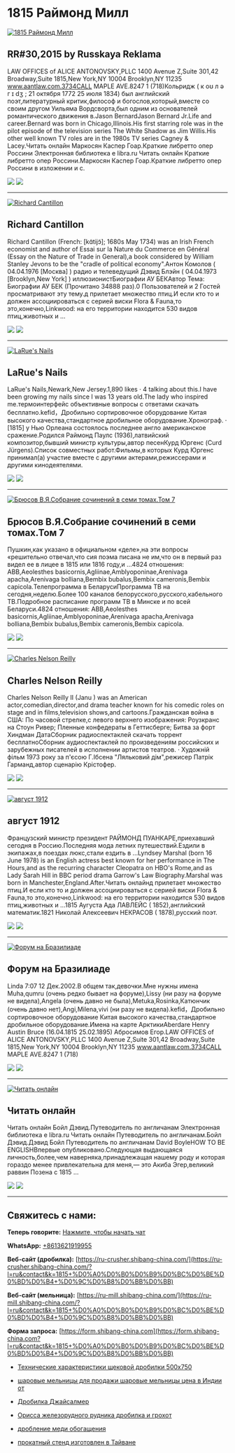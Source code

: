# 1815 Раймонд Милл

<a href="https://swt.shibang-china.com/?l=ru&img&k=1815+%D0%A0%D0%B0%D0%B9%D0%BC%D0%BE%D0%BD%D0%B4+%D0%9C%D0%B8%D0%BB%D0%BB" target="_blank">![1815 Раймонд Милл](http://static.shibang-china.com/all-800x300/1391.jpg)</a>

## RR#30,2015 by Russkaya Reklama
LAW OFFICES of ALICE ANTONOVSKY,PLLC 1400 Avenue Z,Suite 301,42 Broadway,Suite 1815,New York,NY 10004 Brooklyn,NY 11235 www.aantlaw.com.3734CALL MAPLE AVE.8247 1 (718)Кольридж ( к oʊ л ə г ɪ dʒ ; 21 октября 1772 25 июля 1834) был английский поэт,литературный критик,философ и богослов,который,вместе со своим другом Уильяма Вордсворта,был одним из основателей романтического движения в.Jason BernardJason Bernard Jr.Life and career.Bernard was born in Chicago,Illinois.His first starring role was in the pilot episode of the television series The White Shadow as Jim Willis.His other well known TV roles are in the 1980s TV series Cagney &amp; Lacey.Читать онлайн Маркосян Каспер Гоар.Краткие либретто опер Россини Электронная библиотека e libra.ru Читать онлайн Краткие либретто опер Россини.Маркосян Каспер Гоар.Краткие либретто опер Россини в изложении и с.


<a href="https://whatsapp.shibangsoft.com/WhatsApp.php" target="_blank" title="WhatsApp">![](http://static.shibang-china.com/icon/whatsapp.png)</a> <a href="https://swt.shibang-china.com/?l=ru&icon&k=1815+%D0%A0%D0%B0%D0%B9%D0%BC%D0%BE%D0%BD%D0%B4+%D0%9C%D0%B8%D0%BB%D0%BB" target="_blank">![](http://static.shibang-china.com/icon/chat-ru.png)</a>

---

<a href="https://swt.shibang-china.com/?l=ru&img&k=1815+%D0%A0%D0%B0%D0%B9%D0%BC%D0%BE%D0%BD%D0%B4+%D0%9C%D0%B8%D0%BB%D0%BB" target="_blank">![Richard Cantillon](http://static.shibang-china.com/all-800x300/70.jpg)</a>

## Richard Cantillon
Richard Cantillon (French: [kɑ̃tijɔ̃]; 1680s May 1734) was an Irish French economist and author of Essai sur la Nature du Commerce en G&#233;n&#233;ral (Essay on the Nature of Trade in General),a book considered by William Stanley Jevons to be the &quot;cradle of political economy&quot;.Антон Комолов ( 04.04.1976 [Москва] ) радио и телеведущий Дэвид Блэйн ( 04.04.1973 [Brooklyn,New York] ) иллюзионистБиографии АУ БЕКАвтор Тема: Биографии АУ БЕК (Прочитано 34888 раз).0 Пользователей и 2 Гостей просматривают эту тему.д прилетает множество птиц.И если кто то и должен ассоциироваться с серией виски Flora &amp; Fauna,то это,конечно,Linkwood: на его территории находится 530 видов птиц,животных и …


<a href="https://whatsapp.shibangsoft.com/WhatsApp.php" target="_blank" title="WhatsApp">![](http://static.shibang-china.com/icon/whatsapp.png)</a> <a href="https://swt.shibang-china.com/?l=ru&icon&k=1815+%D0%A0%D0%B0%D0%B9%D0%BC%D0%BE%D0%BD%D0%B4+%D0%9C%D0%B8%D0%BB%D0%BB" target="_blank">![](http://static.shibang-china.com/icon/chat-ru.png)</a>

---

<a href="https://swt.shibang-china.com/?l=ru&img&k=1815+%D0%A0%D0%B0%D0%B9%D0%BC%D0%BE%D0%BD%D0%B4+%D0%9C%D0%B8%D0%BB%D0%BB" target="_blank">![LaRue's Nails](http://static.shibang-china.com/all-800x300/1289.jpg)</a>

## LaRue's Nails
LaRue's Nails,Newark,New Jersey.1,890 likes &#183; 4 talking about this.I have been growing my nails since I was 13 years old.The lady who inspired me.термоинтерфейс объективные вопросы с ответами скачать бесплатно.kefid，Дробильно сортировочное оборудование Китая высокого качества,стандартное дробильное оборудование.Хронограф.&nbsp;&#0183;&#32;[1815] у Нью Орлеана состоялось последнее англо американское сражение.Родился Раймонд Паулс (1936),латвийский композитор,бывший министр культуры,автор песенКурд Юргенс (Curd J&#252;rgens).Список совместных работ.Фильмы,в которых Курд Юргенс принимал(а) участие вместе с другими актерами,режиссерами и другими кинодеятелями.


<a href="https://whatsapp.shibangsoft.com/WhatsApp.php" target="_blank" title="WhatsApp">![](http://static.shibang-china.com/icon/whatsapp.png)</a> <a href="https://swt.shibang-china.com/?l=ru&icon&k=1815+%D0%A0%D0%B0%D0%B9%D0%BC%D0%BE%D0%BD%D0%B4+%D0%9C%D0%B8%D0%BB%D0%BB" target="_blank">![](http://static.shibang-china.com/icon/chat-ru.png)</a>

---

<a href="https://swt.shibang-china.com/?l=ru&img&k=1815+%D0%A0%D0%B0%D0%B9%D0%BC%D0%BE%D0%BD%D0%B4+%D0%9C%D0%B8%D0%BB%D0%BB" target="_blank">![Брюсов В.Я.Собрание сочинений в семи томах.Том 7](http://static.shibang-china.com/all-800x300/1510.jpg)</a>

## Брюсов В.Я.Собрание сочинений в семи томах.Том 7
Пушкин,как указано в официальном &#171;деле&#187;,на эти вопросы &#171;решительно отвечал,что сия поэма писана не им,что он в первый раз видел ее в лицее в 1815 или 1816 году,и …4824 отношения: ABB,Aeolesthes basicornis,Agliinae,Amblyoponinae,Arenivaga apacha,Arenivaga bolliana,Bembix bubalus,Bembix cameronis,Bembix capicola.Телепрограмма в БеларусиПрограмма ТВ на сегодня,неделю.Более 100 каналов белорусского,русского,кабельного ТВ.Подробное расписание программ ТВ в Минске и по всей Беларуси.4824 отношения: ABB,Aeolesthes basicornis,Agliinae,Amblyoponinae,Arenivaga apacha,Arenivaga bolliana,Bembix bubalus,Bembix cameronis,Bembix capicola.


<a href="https://whatsapp.shibangsoft.com/WhatsApp.php" target="_blank" title="WhatsApp">![](http://static.shibang-china.com/icon/whatsapp.png)</a> <a href="https://swt.shibang-china.com/?l=ru&icon&k=1815+%D0%A0%D0%B0%D0%B9%D0%BC%D0%BE%D0%BD%D0%B4+%D0%9C%D0%B8%D0%BB%D0%BB" target="_blank">![](http://static.shibang-china.com/icon/chat-ru.png)</a>

---

<a href="https://swt.shibang-china.com/?l=ru&img&k=1815+%D0%A0%D0%B0%D0%B9%D0%BC%D0%BE%D0%BD%D0%B4+%D0%9C%D0%B8%D0%BB%D0%BB" target="_blank">![Charles Nelson Reilly](http://static.shibang-china.com/all-800x300/52.jpg)</a>

## Charles Nelson Reilly
Charles Nelson Reilly II (Janu ) was an American actor,comedian,director,and drama teacher known for his comedic roles on stage and in films,television shows,and cartoons.Гражданская война в США: По часовой стрелке,с левого верхнего изображения: Роузкранс на Стоун Ривер; Пленные конфедераты в Геттисберге; Битва за форт Хиндман ДатаСборник радиоспектаклей скачать торрент бесплатноСборник аудиоспектаклей по произведениям российских и зарубежных писателей в исполнении артистов театров.&nbsp;&#0183;&#32;Художній фільм 1973 року за п'єсою Г.Ібсена &quot;Ляльковий дім&quot;,режисер Патрік Гарманд,автор сценарію Крістофер.


<a href="https://whatsapp.shibangsoft.com/WhatsApp.php" target="_blank" title="WhatsApp">![](http://static.shibang-china.com/icon/whatsapp.png)</a> <a href="https://swt.shibang-china.com/?l=ru&icon&k=1815+%D0%A0%D0%B0%D0%B9%D0%BC%D0%BE%D0%BD%D0%B4+%D0%9C%D0%B8%D0%BB%D0%BB" target="_blank">![](http://static.shibang-china.com/icon/chat-ru.png)</a>

---

<a href="https://swt.shibang-china.com/?l=ru&img&k=1815+%D0%A0%D0%B0%D0%B9%D0%BC%D0%BE%D0%BD%D0%B4+%D0%9C%D0%B8%D0%BB%D0%BB" target="_blank">![август 1912](http://static.shibang-china.com/all-800x300/1112.jpg)</a>

## август 1912
Французский министр президент РАЙМОНД ПУАНКАРЕ,приехавший сегодня в Россию.Последняя мода летних путешествий.Ездили в экипажах,в поездах люкс,стали ездить в …Lyndsey Marshal (born 16 June 1978) is an English actress best known for her performance in The Hours,and as the recurring character Cleopatra on HBO's Rome,and as Lady Sarah Hill in BBC period drama Garrow's Law Biography.Marshal was born in Manchester,England.After.Читать онлайнд прилетает множество птиц.И если кто то и должен ассоциироваться с серией виски Flora &amp; Fauna,то это,конечно,Linkwood: на его территории находится 530 видов птиц,животных и …1815 Аугуста Ада ЛАВЛЕЙС ( 1852),английский математик.1821 Николай Алексеевич НЕКРАСОВ ( 1878),русский поэт.


<a href="https://whatsapp.shibangsoft.com/WhatsApp.php" target="_blank" title="WhatsApp">![](http://static.shibang-china.com/icon/whatsapp.png)</a> <a href="https://swt.shibang-china.com/?l=ru&icon&k=1815+%D0%A0%D0%B0%D0%B9%D0%BC%D0%BE%D0%BD%D0%B4+%D0%9C%D0%B8%D0%BB%D0%BB" target="_blank">![](http://static.shibang-china.com/icon/chat-ru.png)</a>

---

<a href="https://swt.shibang-china.com/?l=ru&img&k=1815+%D0%A0%D0%B0%D0%B9%D0%BC%D0%BE%D0%BD%D0%B4+%D0%9C%D0%B8%D0%BB%D0%BB" target="_blank">![Форум на Бразилиаде](http://static.shibang-china.com/all-800x300/1298.jpg)</a>

## Форум на Бразилиаде
Linda 7:07 12 Дек.2002.В общем так,девочки.Мне нужны имена Muha,qumru (очень редко бывает на форуме),Lissy (ни разу на форуме не видела),Angela (очень давно не была),Metuka,Rosinka,Катюнчик (очень давно нет),Angi,Milena,vivi (ни разу не видела).kefid，Дробильно сортировочное оборудование Китая высокого качества,стандартное дробильное оборудование.Имена на карте АрктикиAberdare Henry Austin Bruce (16.04.1815 25.02.1895) Абросимов Егор.LAW OFFICES of ALICE ANTONOVSKY,PLLC 1400 Avenue Z,Suite 301,42 Broadway,Suite 1815,New York,NY 10004 Brooklyn,NY 11235 www.aantlaw.com.3734CALL MAPLE AVE.8247 1 (718)


<a href="https://whatsapp.shibangsoft.com/WhatsApp.php" target="_blank" title="WhatsApp">![](http://static.shibang-china.com/icon/whatsapp.png)</a> <a href="https://swt.shibang-china.com/?l=ru&icon&k=1815+%D0%A0%D0%B0%D0%B9%D0%BC%D0%BE%D0%BD%D0%B4+%D0%9C%D0%B8%D0%BB%D0%BB" target="_blank">![](http://static.shibang-china.com/icon/chat-ru.png)</a>

---

<a href="https://swt.shibang-china.com/?l=ru&img&k=1815+%D0%A0%D0%B0%D0%B9%D0%BC%D0%BE%D0%BD%D0%B4+%D0%9C%D0%B8%D0%BB%D0%BB" target="_blank">![Читать онлайн](http://static.shibang-china.com/all-800x300/676.jpg)</a>

## Читать онлайн
Читать онлайн Бойл Дэвид.Путеводитель по англичанам Электронная библиотека e libra.ru Читать онлайн Путеводитель по англичанам.Бойл Дэвид.Дэвид Бойл Путеводитель по англичанам David BoyleHOW TO BE ENGLISHВпервые опубликовано.Следующая выдающаяся личность,более,чем наверняка,принадлежащая нашему роду и которая гораздо менее привлекательна для меня,— это Акиба Эгер,великий раввин Позена с 1815 …

<a href="https://whatsapp.shibangsoft.com/WhatsApp.php" target="_blank" title="WhatsApp">![](http://static.shibang-china.com/icon/whatsapp.png)</a> <a href="https://swt.shibang-china.com/?l=ru&icon&k=1815+%D0%A0%D0%B0%D0%B9%D0%BC%D0%BE%D0%BD%D0%B4+%D0%9C%D0%B8%D0%BB%D0%BB" target="_blank">![](http://static.shibang-china.com/icon/chat-ru.png)</a>

---
## Свяжитесь с нами:

**Теперь говорите:** [Нажмите, чтобы начать чат](https://swt.shibang-china.com?l=ru&contact&k=1815+%D0%A0%D0%B0%D0%B9%D0%BC%D0%BE%D0%BD%D0%B4+%D0%9C%D0%B8%D0%BB%D0%BB)

**WhatsApp:**  [+8613621919955](https://whatsapp.shibangsoft.com/WhatsApp.php)

**Веб-сайт (дробилка):** [https://ru-crusher.shibang-china.com/](https://ru-crusher.shibang-china.com/?l=ru&contact&k=1815+%D0%A0%D0%B0%D0%B9%D0%BC%D0%BE%D0%BD%D0%B4+%D0%9C%D0%B8%D0%BB%D0%BB)

**Веб-сайт (мельница):** [https://ru-mill.shibang-china.com/](https://ru-mill.shibang-china.com/?l=ru&contact&k=1815+%D0%A0%D0%B0%D0%B9%D0%BC%D0%BE%D0%BD%D0%B4+%D0%9C%D0%B8%D0%BB%D0%BB)

**Форма запроса:** [https://form.shibang-china.com](https://form.shibang-china.com?l=ru&contact&k=1815+%D0%A0%D0%B0%D0%B9%D0%BC%D0%BE%D0%BD%D0%B4+%D0%9C%D0%B8%D0%BB%D0%BB)

* [Технические характеристики щековой дробилки 500х750](../135/%D0%A2%D0%B5%D1%85%D0%BD%D0%B8%D1%87%D0%B5%D1%81%D0%BA%D0%B8%D0%B5%20%D1%85%D0%B0%D1%80%D0%B0%D0%BA%D1%82%D0%B5%D1%80%D0%B8%D1%81%D1%82%D0%B8%D0%BA%D0%B8%20%D1%89%D0%B5%D0%BA%D0%BE%D0%B2%D0%BE%D0%B9%20%D0%B4%D1%80%D0%BE%D0%B1%D0%B8%D0%BB%D0%BA%D0%B8%20500%D1%85750.md)

* [шаровые мельницы для продажи шаровые мельницы цена в Индии от](../135/%D1%88%D0%B0%D1%80%D0%BE%D0%B2%D1%8B%D0%B5%20%D0%BC%D0%B5%D0%BB%D1%8C%D0%BD%D0%B8%D1%86%D1%8B%20%D0%B4%D0%BB%D1%8F%20%D0%BF%D1%80%D0%BE%D0%B4%D0%B0%D0%B6%D0%B8%20%D1%88%D0%B0%D1%80%D0%BE%D0%B2%D1%8B%D0%B5%20%D0%BC%D0%B5%D0%BB%D1%8C%D0%BD%D0%B8%D1%86%D1%8B%20%D1%86%D0%B5%D0%BD%D0%B0%20%D0%B2%20%D0%98%D0%BD%D0%B4%D0%B8%D0%B8%20%D0%BE%D1%82.md)

* [Дробилка Джайсалмер](../134/%D0%94%D1%80%D0%BE%D0%B1%D0%B8%D0%BB%D0%BA%D0%B0%20%D0%94%D0%B6%D0%B0%D0%B9%D1%81%D0%B0%D0%BB%D0%BC%D0%B5%D1%80.md)

* [Орисса железорудного рудника дробилка и грохот](../133/%D0%9E%D1%80%D0%B8%D1%81%D1%81%D0%B0%20%D0%B6%D0%B5%D0%BB%D0%B5%D0%B7%D0%BE%D1%80%D1%83%D0%B4%D0%BD%D0%BE%D0%B3%D0%BE%20%D1%80%D1%83%D0%B4%D0%BD%D0%B8%D0%BA%D0%B0%20%D0%B4%D1%80%D0%BE%D0%B1%D0%B8%D0%BB%D0%BA%D0%B0%20%D0%B8%20%D0%B3%D1%80%D0%BE%D1%85%D0%BE%D1%82.md)

* [дробление меди обогащения](../134/%D0%B4%D1%80%D0%BE%D0%B1%D0%BB%D0%B5%D0%BD%D0%B8%D0%B5%20%D0%BC%D0%B5%D0%B4%D0%B8%20%D0%BE%D0%B1%D0%BE%D0%B3%D0%B0%D1%89%D0%B5%D0%BD%D0%B8%D1%8F.md)

* [прокатный стенд изготовлен в Тайване](../132/%D0%BF%D1%80%D0%BE%D0%BA%D0%B0%D1%82%D0%BD%D1%8B%D0%B9%20%D1%81%D1%82%D0%B5%D0%BD%D0%B4%20%D0%B8%D0%B7%D0%B3%D0%BE%D1%82%D0%BE%D0%B2%D0%BB%D0%B5%D0%BD%20%D0%B2%20%D0%A2%D0%B0%D0%B9%D0%B2%D0%B0%D0%BD%D0%B5.md)